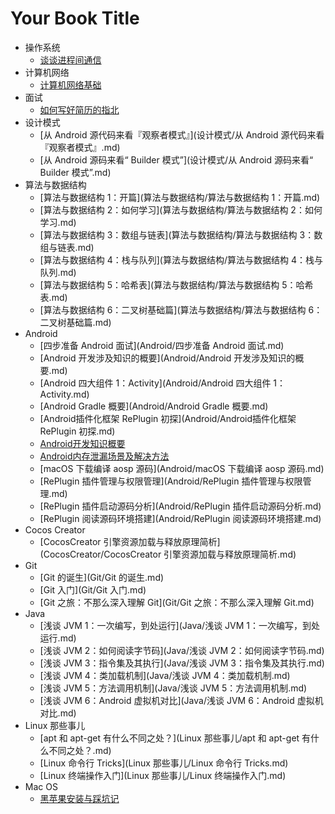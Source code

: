# Your Book Title

- 操作系统
  * [谈谈进程间通信](操作系统/谈谈进程间通信.md)
- 计算机网络
  * [计算机网络基础](计算机网络/计算机网络基础.md)
- 面试
  * [如何写好简历的指北](面试/如何写好简历的指北.md)
- 设计模式
  * [从 Android 源代码来看『观察者模式』](设计模式/从 Android 源代码来看『观察者模式』.md)
  * [从 Android 源码来看“ Builder 模式”](设计模式/从 Android 源码来看“ Builder 模式”.md)
- 算法与数据结构
  * [算法与数据结构 1：开篇](算法与数据结构/算法与数据结构 1：开篇.md)
  * [算法与数据结构 2：如何学习](算法与数据结构/算法与数据结构 2：如何学习.md)
  * [算法与数据结构 3：数组与链表](算法与数据结构/算法与数据结构 3：数组与链表.md)
  * [算法与数据结构 4：栈与队列](算法与数据结构/算法与数据结构 4：栈与队列.md)
  * [算法与数据结构 5：哈希表](算法与数据结构/算法与数据结构 5：哈希表.md)
  * [算法与数据结构 6：二叉树基础篇](算法与数据结构/算法与数据结构 6：二叉树基础篇.md)
- Android
  * [四步准备 Android 面试](Android/四步准备 Android 面试.md)
  * [Android 开发涉及知识的概要](Android/Android 开发涉及知识的概要.md)
  * [Android 四大组件 1：Activity](Android/Android 四大组件 1：Activity.md)
  * [Android Gradle 概要](Android/Android Gradle 概要.md)
  * [Android插件化框架 RePlugin 初探](Android/Android插件化框架 RePlugin 初探.md)
  * [Android开发知识概要](Android/Android开发知识概要.md)
  * [Android内存泄漏场景及解决方法](Android/Android内存泄漏场景及解决方法.md)
  * [macOS 下载编译 aosp 源码](Android/macOS 下载编译 aosp 源码.md)
  * [RePlugin 插件管理与权限管理](Android/RePlugin 插件管理与权限管理.md)
  * [RePlugin 插件启动源码分析](Android/RePlugin 插件启动源码分析.md)
  * [RePlugin 阅读源码环境搭建](Android/RePlugin 阅读源码环境搭建.md)
- Cocos Creator
  * [CocosCreator 引擎资源加载与释放原理简析](CocosCreator/CocosCreator 引擎资源加载与释放原理简析.md)
- Git
  * [Git 的诞生](Git/Git 的诞生.md)
  * [Git 入门](Git/Git 入门.md)
  * [Git 之旅：不那么深入理解 Git](Git/Git 之旅：不那么深入理解 Git.md)
- Java
  * [浅谈 JVM 1：一次编写，到处运行](Java/浅谈 JVM 1：一次编写，到处运行.md)
  * [浅谈 JVM 2：如何阅读字节码](Java/浅谈 JVM 2：如何阅读字节码.md)
  * [浅谈 JVM 3：指令集及其执行](Java/浅谈 JVM 3：指令集及其执行.md)
  * [浅谈 JVM 4：类加载机制](Java/浅谈 JVM 4：类加载机制.md)
  * [浅谈 JVM 5：方法调用机制](Java/浅谈 JVM 5：方法调用机制.md)
  * [浅谈 JVM 6：Android 虚拟机对比](Java/浅谈 JVM 6：Android 虚拟机对比.md)
- Linux 那些事儿
  * [apt 和 apt-get 有什么不同之处？](Linux 那些事儿/apt 和 apt-get 有什么不同之处？.md)
  * [Linux 命令行 Tricks](Linux 那些事儿/Linux 命令行 Tricks.md)
  * [Linux 终端操作入门](Linux 那些事儿/Linux 终端操作入门.md)
- Mac OS
  * [黑苹果安装与踩坑记](macOS/黑苹果安装与踩坑记.md)
